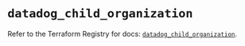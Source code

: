 # `datadog_child_organization`

Refer to the Terraform Registry for docs: [`datadog_child_organization`](https://registry.terraform.io/providers/datadog/datadog/3.49.0/docs/resources/child_organization).

